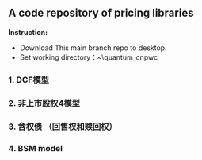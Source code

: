 ## A code repository of pricing libraries

**Instruction:** 
- Download This main branch repo to desktop. 
- Set working directory：~\quantum_cnpwc


### 1. DCF模型
### 2. 非上市股权4模型
### 3. 含权债 （回售权和赎回权）
### 4. BSM model
